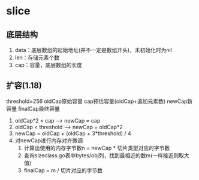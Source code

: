 # slice

## 底层结构
1. data：底层数组的起始地址(并不一定是数组开头)，未初始化时为nil
2. len：存储元素个数
3. cap：容量，底层数组的长度

## 扩容(1.18)
threshold=256 oldCap原始容量 cap预估容量(oldCap+追加元素数) newCap新容量 finalCap最终容量
1. oldCap*2 < cap --> newCap = cap
2. oldCap < threshold --> newCap = oldCap*2
3. newCap = oldCap + (oldCap + 3*threshold) / 4
4. 对newCap进行内存对齐微调
   1. 计算出使用的内存字节数n = newCap * 切片类型对应的字节数
   2. 查询sizeclass.go表中bytes/obj列，找到最相近的数m(一样接近则取大值)
   3. finalCap = m / 切片对应的字节数
